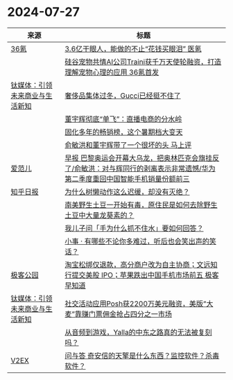 ﻿# 2024-07-27

|来源|标题|
|---|---|
|[36氪](https://plink.anyfeeder.com/36kr)|[3.6亿干眼人，能做的不止“花钱买眼泪” 医氪](https://36kr.com/p/2877247283057288?f=rss)|
||[硅谷宠物共情AI公司Traini获千万天使轮融资，打造理解宠物心理的应用 36氪首发](https://36kr.com/p/2877427431609219?f=rss)|
|[钛媒体：引领未来商业与生活新知](https://plink.anyfeeder.com/tmtpost)|[奢侈品集体过冬，Gucci已经挺不住了](https://www.tmtpost.com/7184543.html)|
||[董宇辉彻底“单飞”：直播电商的分水岭](https://www.tmtpost.com/7184695.html)|
||[固化多年的畅销榜，这个暑期档大变天](https://www.tmtpost.com/7184720.html)|
||[俞敏洪和董宇辉带了一个很坏的头 马上评](https://www.tmtpost.com/7184769.html)|
|[爱范儿](https://www.ifanr.com/feed)|[早报 巴黎奥运会开幕大乌龙，把奥林匹克会旗挂反了/俞敏洪：对与辉同行的剥离表示非常遗憾/华为第二季度重回中国智能手机销量份额前三](https://www.ifanr.com/1593912?utm_source=rss&utm_medium=rss&utm_campaign=)|
|[知乎日报](https://feedx.net/rss/zhihudaily.xml)|[为什么树懒动作这么迟缓，却没有灭绝？](https://daily.zhihu.com/story/9774103)|
||[南美野生土豆一开始有毒，原住民是如何去除野生土豆中大量龙葵素的？](https://daily.zhihu.com/story/9774112)|
||[我儿子问「手为什么抓不住水」要如何回答？](https://daily.zhihu.com/story/9774118)|
||[小事 · 有哪些不论你多难过，听后也会笑出声的笑话？](https://daily.zhihu.com/story/9774120)|
|[极客公园](http://feeds.geekpark.net/)|[​淘宝松绑仅退款，高分商户改为自主协商；文远知行提交美股 IPO；苹果跌出中国手机市场前五 极客早知道](http://www.geekpark.net/news/338598)|
|[钛媒体：引领未来商业与生活新知](https://www.tmtpost.com/feed)|[社交活动应用Posh获2200万美元融资，美版“大麦”靠赚门票佣金抢占四分之一市场](https://www.tmtpost.com/7184678.html)|
||[从音频到游戏，Yalla的中东之路真的无法被复刻吗？](https://www.tmtpost.com/7184680.html)|
|[V2EX](https://www.v2ex.com/index.xml)|[ 问与答 奇安信的天擎是什么东西？监控软件？杀毒软件？](https://www.v2ex.com/t/1060452#reply19)|

